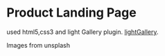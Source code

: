 # Product Landing Page
used html5,css3 and light Gallery plugin.  [lightGallery](http://sachinchoolur.github.io/lightGallery/).

Images from unsplash

